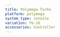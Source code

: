 ```yaml
---
title: Polymega Turbo
platform: polymega
system_type: console
variation: TG-16
accessories: Controller
---
```

